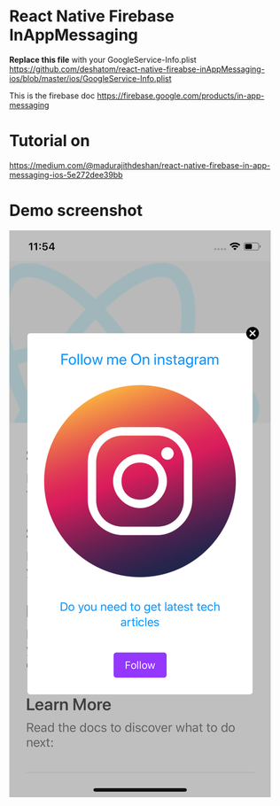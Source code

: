 # React Native Firebase InAppMessaging


**Replace this file** with your GoogleService-Info.plist https://github.com/deshatom/react-native-fireabse-inAppMessaging-ios/blob/master/ios/GoogleService-Info.plist 



This is the firebase doc 
https://firebase.google.com/products/in-app-messaging

# Tutorial on
https://medium.com/@madurajithdeshan/react-native-firebase-in-app-messaging-ios-5e272dee39bb



# Demo screenshot
![Screenshot](screenshot.png)
